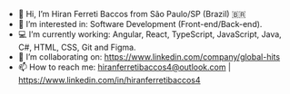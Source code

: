 - 👋 Hi, I’m Hiran Ferreti Baccos from São Paulo/SP (Brazil) 🇧🇷
- 👀 I’m interested in: Software Development (Front-end/Back-end).
- 💻 I’m currently working: Angular, React, TypeScript, JavaScript, Java, C#, HTML, CSS, Git and Figma.
- 🏢 I’m collaborating on: https://www.linkedin.com/company/global-hits
- 📫 How to reach me: hiranferretibaccos4@outlook.com | https://www.linkedin.com/in/hiranferretibaccos4
